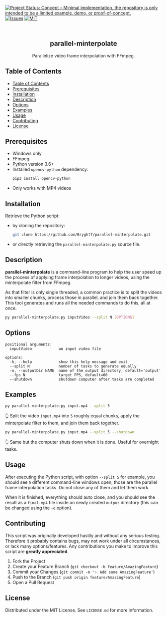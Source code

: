 <!-- PROJECT SHIELDS -->
<!--
See the bottom of this document for the declaration of the reference variables
-->

[![Project Status: Concept – Minimal implementation, the repository is only intended to be a limited example, demo, or proof-of-concept.](https://www.repostatus.org/badges/latest/concept.svg)](https://www.repostatus.org/#concept)
[![Issues][issues-shield]][issues-url]
[![MIT][license-shield]][license-url]

<!-- PROJECT LOGO -->
<br />
<p align="center">
  <p align="center">
  </p>
  <h2 align="center">parallel-minterpolate</h2>
  <p align="center">
    Parallelize video frame interpolation with FFmpeg.
    <br />
  </p>
</p>

<!-- TABLE OF CONTENTS -->

## Table of Contents

- [Table of Contents](#table-of-contents)
- [Prerequisites](#prerequisites)
- [Installation](#installation)
- [Description](#description)
- [Options](#options)
- [Examples](#examples)
- [Usage](#usage)
- [Contributing](#contributing)
- [License](#license)

## Prerequisites

- Windows only
- FFmpeg
- Python version 3.6+
- Installed `opencv-python` dependency:
  ```bash
  pip3 install opencv-python
  ```
- Only works with MP4 videos

## Installation

Retrieve the Python script:

- by cloning the repository:
  ```bash
  git clone https://github.com/Bryght7/parallel-minterpolate.git
  ```
- or directly retrieving the `parallel-minterpolate.py` source file.

## Description

**parallel-minterpolate** is a command-line program to help the user speed up the process of applying frame interpolation to longer videos, using the minterpolate filter from FFmpeg.

As that filter is only single threaded, a common practice is to split the videos into smaller chunks, process those in parallel, and join them back together. This tool generates and runs all the needed commands to do this, all at once.

```bash
py parallel-minterpolate.py inputVideo --split N [OPTIONS]
```

## Options

```
positional arguments:
  inputVideo            an input video file

options:
  -h, --help            show this help message and exit
  --split N             number of tasks to generate equally
  -o, --outputDir NAME  name of the output directory, default='output'
  --fps N               target FPS, default=60
  --shutdown            shutdown computer after tasks are completed
```

## Examples

```bash
py parallel-minterpolate.py input.mp4 --split 5
```

👆 Split the video `input.mp4` into `5` roughly equal chunks, apply the minterpolate filter to them, and join them back together.

```bash
py parallel-minterpolate.py input.mp4 --split 5 --shutdown
```

👆 Same but the computer shuts down when it is done. Useful for overnight tasks.

## Usage

After executing the Python script, with option `--split 5` for example, you should see `5` different command-line windows open, those are the parallel frame interpolation tasks. Do not close any of them and let them work.

When it is finished, everything should auto close, and you should see the result as a `final.mp4` file inside an newly created `output` directory (this can be changed using the `-o` option).

## Contributing

This script was originally developed hastily and without any serious testing. Therefore it probably contains bugs, may not work under all circumstances, or lack many options/features. Any contributions you make to improve this script are **greatly appreciated**.

1. Fork the Project
2. Create your Feature Branch (`git checkout -b feature/AmazingFeature`)
3. Commit your Changes (`git commit -m '✨ Add some AmazingFeature'`)
4. Push to the Branch (`git push origin feature/AmazingFeature`)
5. Open a Pull Request

## License

Distributed under the MIT License. See `LICENSE.md` for more information.

<!-- MARKDOWN LINKS & IMAGES -->

[issues-shield]: https://img.shields.io/github/issues/Bryght7/parallel-minterpolate
[issues-url]: https://github.com/Bryght7/parallel-minterpolate/issues
[license-shield]: https://img.shields.io/github/license/Bryght7/parallel-minterpolate
[license-url]: https://github.com/Bryght7/parallel-minterpolate/blob/master/LICENSE.md
